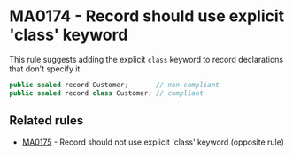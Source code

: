 # MA0174 - Record should use explicit 'class' keyword

This rule suggests adding the explicit `class` keyword to record declarations that don't specify it.

```csharp
public sealed record Customer;       // non-compliant
public sealed record class Customer; // compliant
```

## Related rules

- [MA0175](MA0175.md) - Record should not use explicit 'class' keyword (opposite rule)
